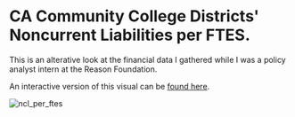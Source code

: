 # CA Community College Districts' Noncurrent Liabilities per FTES.

This is an alterative look at the financial data I gathered while I was a policy analyst intern at the Reason Foundation.

An interactive version of this visual can be [found here](https://rpubs.com/allanxwheeler/caccds).

![ncl_per_ftes](https://github.com/allanxwheeler/ca_community_college_ncl_per_ftes/blob/main/ncl_per_ftes.png)
